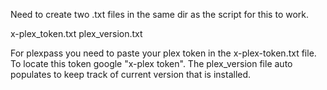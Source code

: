 Need to create two .txt files in the same dir as the script for this to work.

x-plex_token.txt
plex_version.txt


For plexpass you need to paste your plex token in the x-plex-token.txt file. To locate this token google "x-plex token". The plex_version file auto populates to keep track of current version that is installed.

